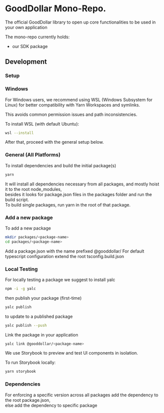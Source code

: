 # GoodDollar Mono-Repo.

The official GoodDollar library to open up core functionalities to be used in your own application

The mono-repo currently holds: 
- our SDK package

## Development

### Setup

### Windows
For Windows users, we recommend using WSL (Windows Subsystem for Linux) for better compatibility with Yarn Workspaces and symlinks.

This avoids common permission issues and path inconsistencies.

To install WSL (with default Ubuntu):
```bash
wsl --install
```

After that, proceed with the general setup below.

### General (All Platforms)

To install dependencies and build the initial package(s)
```bash
yarn
```
It will install all dependencies necessary from all packages, and mostly hoist it to the root node_modules,<br/>
besides it looks for package.json files in the packages folder and run the build script.<br/>
To build single packages, run yarn in the root of that package.

### Add a new package
To add a new package
```bash
mkdir packages/<package-name>
cd packages/<package-name>
```

Add a package.json with the name prefixed @gooddollar/<package-name />
For default typescript configuration extend the root tsconfig.build.json


### Local Testing
For locally testing a package we suggest to install yalc
```bash
npm -i -g yalc
```

then publish your package (first-time)
```bash
yalc publish
```

to update to a published package
```bash
yalc publish --push
```

Link the package in your application
```bash
yalc link @gooddollar/<package-name>
```

We use Storybook to preview and test UI components in isolation.

To run Storybook locally:
```bash
yarn storybook
```

### Dependencies
For enforcing a specific version across all packages add the dependency to the root package.json, <br />
else add the dependency to specific package

